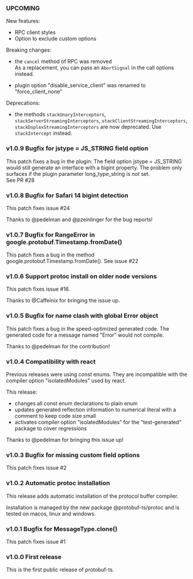 

### UPCOMING

New features:

- RPC client styles
- Option to exclude custom options

Breaking changes:

- the `cancel` method of RPC was removed  
  As a replacement, you can pass an `AbortSignal` in the call options instead.

- plugin option "disable_service_client" was renamed to "force_client_none"


Deprecations:

- the methods `stackUnaryInterceptors`, `stackServerStreamingInterceptors`, 
  `stackClientStreamingInterceptors`, `stackDuplexStreamingInterceptors` are 
  now deprecated. Use `stackIntercept` instead.



### v1.0.9 Bugfix for jstype = JS_STRING field option

This patch fixes a bug in the plugin: The field option jstype = JS_STRING 
would still generate an interface with a bigint property. The problem only 
surfaces if the plugin parameter long_type_string is *not* set.  
See PR #28


### v1.0.8 Bugfix for Safari 14 bigint detection

This patch fixes issue #24

Thanks to @pedelman and @pzeinlinger for the bug reports!


### v1.0.7 Bugfix for RangeError in google.protobuf.Timestamp.fromDate()

This patch fixes a bug in the method google.protobuf.Timestamp.fromDate(). 
See issue #22


### v1.0.6 Support protoc install on older node versions

This patch fixes issue #16.

Thanks to @Caffeinix for bringing the issue up.


### v1.0.5 Bugfix for name clash with global Error object

This patch fixes a bug in the speed-optimized generated code.
The generated code for a message named "Error" would not compile.

Thanks to @pedelman for the contribution!


### v1.0.4 Compatibility with react

Previous releases were using const enums. They are incompatible with the compiler option "isolatedModules" used by react.

This release:

- changes all const enum declarations to plain enum
- updates generated reflection information to numerical literal with a comment to keep code size small
- activates compiler option "isolatedModules" for the "test-generated" package to cover regressions

Thanks to @pedelman for bringing this issue up!



### v1.0.3 Bugfix for missing custom field options

This patch fixes issue #2


### v1.0.2 Automatic protoc installation

This release adds automatic installation of the protocol buffer compiler.

Installation is managed by the new package @protobuf-ts/protoc and is 
tested on macos, linux and windows.


### v1.0.1 Bugfix for MessageType.clone()

This patch fixes issue #1


### v1.0.0 First release

This is the first public release of protobuf-ts.


